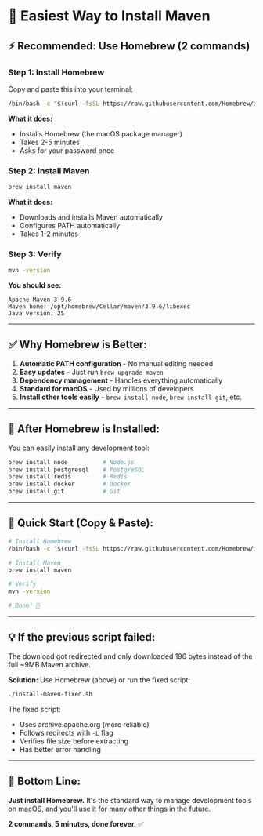 # 🎯 Easiest Way to Install Maven

## ⚡ **Recommended: Use Homebrew (2 commands)**

### Step 1: Install Homebrew
Copy and paste this into your terminal:
```bash
/bin/bash -c "$(curl -fsSL https://raw.githubusercontent.com/Homebrew/install/HEAD/install.sh)"
```

**What it does:**
- Installs Homebrew (the macOS package manager)
- Takes 2-5 minutes
- Asks for your password once

### Step 2: Install Maven
```bash
brew install maven
```

**What it does:**
- Downloads and installs Maven automatically
- Configures PATH automatically
- Takes 1-2 minutes

### Step 3: Verify
```bash
mvn -version
```

**You should see:**
```
Apache Maven 3.9.6
Maven home: /opt/homebrew/Cellar/maven/3.9.6/libexec
Java version: 25
```

---

## ✅ **Why Homebrew is Better:**

1. **Automatic PATH configuration** - No manual editing needed
2. **Easy updates** - Just run `brew upgrade maven`
3. **Dependency management** - Handles everything automatically
4. **Standard for macOS** - Used by millions of developers
5. **Install other tools easily** - `brew install node`, `brew install git`, etc.

---

## 🔧 **After Homebrew is Installed:**

You can easily install any development tool:
```bash
brew install node          # Node.js
brew install postgresql    # PostgreSQL
brew install redis         # Redis
brew install docker        # Docker
brew install git           # Git
```

---

## 🚀 **Quick Start (Copy & Paste):**

```bash
# Install Homebrew
/bin/bash -c "$(curl -fsSL https://raw.githubusercontent.com/Homebrew/install/HEAD/install.sh)"

# Install Maven
brew install maven

# Verify
mvn -version

# Done! 🎉
```

---

## 💡 **If the previous script failed:**

The download got redirected and only downloaded 196 bytes instead of the full ~9MB Maven archive.

**Solution:** Use Homebrew (above) or run the fixed script:
```bash
./install-maven-fixed.sh
```

The fixed script:
- Uses archive.apache.org (more reliable)
- Follows redirects with `-L` flag
- Verifies file size before extracting
- Has better error handling

---

## 🎯 **Bottom Line:**

**Just install Homebrew.** It's the standard way to manage development tools on macOS, and you'll use it for many other things in the future.

**2 commands, 5 minutes, done forever.** ✅
